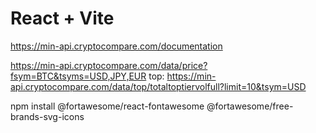 # React + Vite
https://min-api.cryptocompare.com/documentation

https://min-api.cryptocompare.com/data/price?fsym=BTC&tsyms=USD,JPY,EUR
top: https://min-api.cryptocompare.com/data/top/totaltoptiervolfull?limit=10&tsym=USD




npm install @fortawesome/react-fontawesome @fortawesome/free-brands-svg-icons
